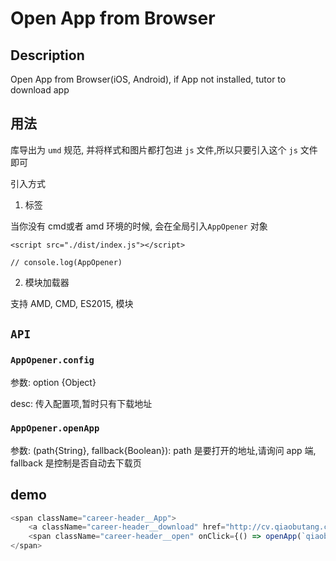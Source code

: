 # Open App from Browser

## Description

Open App from Browser(iOS, Android), if App not installed, tutor to download app

## 用法

库导出为 `umd` 规范, 并将样式和图片都打包进 `js` 文件,所以只要引入这个 `js` 文件即可

引入方式

1. 标签

当你没有 cmd或者 amd 环境的时候, 会在全局引入`AppOpener` 对象

```
<script src="./dist/index.js"></script>

// console.log(AppOpener)
```

2. 模块加载器

支持 AMD, CMD, ES2015, 模块

## `API`

### `AppOpener.config` 

参数: option {Object}

desc: 传入配置项,暂时只有下载地址

### `AppOpener.openApp`

参数: (path{String}, fallback{Boolean}): path 是要打开的地址,请询问 app 端, fallback 是控制是否自动去下载页

## demo

```javascript
<span className="career-header__App">
    <a className="career-header__download" href="http://cv.qiaobutang.com/help/getApp" target="_blank">下载 App</a>
    <span className="career-header__open" onClick={() => openApp(`qiaobutangapp://career/${this.context.UID}`, true)}>打开 App</span>
</span>
``` 

